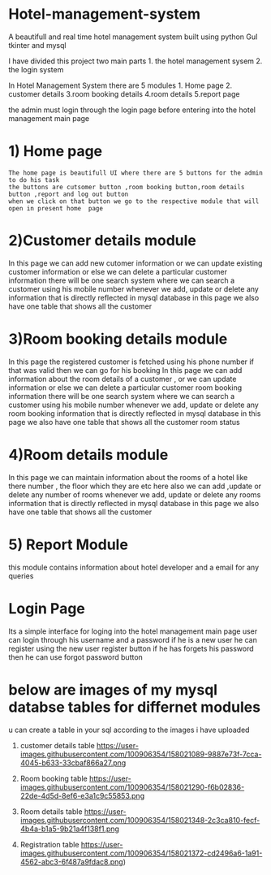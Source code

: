 # Hotel-management-system
A beautifull and real time hotel management system built using python GuI tkinter and mysql

I have divided this project two main parts 1. the hotel management sysem 2. the login system

In Hotel Management System there are 5 modules 1. Home page 2. customer details 3.room booking details 4.room details 5.report page 

the admin must login through the login page before entering into the hotel management main page
# 1) Home page
    The home page is beautifull UI where there are 5 buttons for the admin to do his task
    the buttons are cutsomer button ,room booking button,room details button ,report and log out button
    when we click on that button we go to the respective module that will open in present home  page

# 2)Customer details module
In this page we can add new cutomer information or we can update existing customer information or else we can delete a particular customer information
there will be one search system where we can search a customer using his mobile number
whenever we add, update or delete any information that is directly reflected in mysql database 
in this page we also have one table that shows all the customer 

# 3)Room booking details module
In this page the registered customer is fetched using his phone number if that was valid then we can go for his booking 
In this page we can add  information about the room details of a customer , or we can update information or else we can delete a particular customer room booking information
there will be one search system where we can search a customer using his mobile number
whenever we add, update or delete any room booking information that is directly reflected in mysql database 
in this page we also have one table that shows all the customer room status

# 4)Room details module
In this page we can maintain information about the rooms of a hotel like there number , the floor which they are etc
here also we can add ,update or delete any number of rooms 
whenever we add, update or delete any rooms information that is directly reflected in mysql database 
in this page we also have one table that shows all the customer 

# 5) Report Module
this module contains information about hotel developer and a email for any queries 

# Login Page
Its a simple interface for loging into the hotel management main page
user can login through his username and a password
if he is a new user he can register using the new user register button
if he has forgets his password then he can use forgot password button


# below are images of my mysql databse tables for differnet modules
u can create a table in your sql according to the images i have uploaded

1.  customer details table 
    https://user-images.githubusercontent.com/100906354/158021089-9887e73f-7cca-4045-b633-33cbaf866a27.png

2. Room booking table
   https://user-images.githubusercontent.com/100906354/158021290-f6b02836-22de-4d5d-8ef6-e3a1c9c55853.png
  
3. Room details table
   https://user-images.githubusercontent.com/100906354/158021348-2c3ca810-fecf-4b4a-b1a5-9b21a4f138f1.png
   
4. Registration table
   https://user-images.githubusercontent.com/100906354/158021372-cd2496a6-1a91-4562-abc3-6f487a9fdac8.png)



